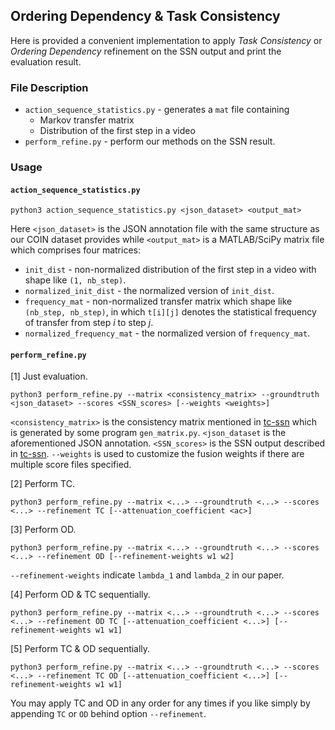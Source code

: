 ## Ordering Dependency & Task Consistency

Here is provided a convenient implementation to apply *Task Consistency* or *Ordering Dependency* refinement on the SSN output and print the evaluation result.

### File Description

* `action_sequence_statistics.py` - generates a `mat` file containing
  - Markov transfer matrix
  - Distribution of the first step in a video
* `perform_refine.py` - perform our methods on the SSN result.

### Usage

#### `action_sequence_statistics.py`

```
python3 action_sequence_statistics.py <json_dataset> <output_mat>
```

Here `<json_dataset>` is the JSON annotation file with the same structure as our COIN dataset provides while `<output_mat>` is a MATLAB/SciPy matrix file which comprises four matrices:

* `init_dist` - non-normalized distribution of the first step in a video with shape like `(1, nb_step)`.
* `normalized_init_dist` - the normalized version of `init_dist`.
* `frequency_mat` - non-normalized transfer matrix which shape like `(nb_step, nb_step)`, in which `t[i][j]` denotes the statistical frequency of transfer from step $i$ to step $j$.
* `normalized_frequency_mat` - the normalized version of `frequency_mat`.

#### `perform_refine.py`

[1] Just evaluation.

```
python3 perform_refine.py --matrix <consistency_matrix> --groundtruth <json_dataset> --scores <SSN_scores> [--weights <weights>]
```

`<consistency_matrix>` is the consistency matrix mentioned in [tc-ssn](../tc-ssn/README.md) which is generated by some program `gen_matrix.py`. `<json_dataset` is the aforementioned JSON annotation. `<SSN_scores>` is the SSN output described in [tc-ssn](../tc-ssn/README.md). `--weights` is used to customize the fusion weights if there are multiple score files specified.

[2] Perform TC.

```
python3 perform_refine.py --matrix <...> --groundtruth <...> --scores <...> --refinement TC [--attenuation_coefficient <ac>]
```

[3] Perform OD.

```
python3 perform_refine.py --matrix <...> --groundtruth <...> --scores <...> --refinement OD [--refinement-weights w1 w2]
```

`--refinement-weights` indicate `lambda_1` and `lambda_2` in our paper.

[4] Perform OD & TC sequentially.

```
python3 perform_refine.py --matrix <...> --groundtruth <...> --scores <...> --refinement OD TC [--attenuation_coefficient <...>] [--refinement-weights w1 w1]
```

[5] Perform TC & OD sequentially.

```
python3 perform_refine.py --matrix <...> --groundtruth <...> --scores <...> --refinement TC OD [--attenuation_coefficient <...>] [--refinement-weights w1 w1]
```

You may apply TC and OD in any order for any times if you like simply by appending `TC` or `OD` behind option `--refinement`.
